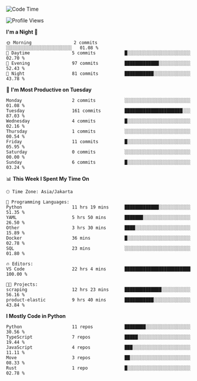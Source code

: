 <!--START_SECTION:waka-->
![Code Time](http://img.shields.io/badge/Code%20Time-1%2C742%20hrs%2013%20mins-blue)

![Profile Views](http://img.shields.io/badge/Profile%20Views-0-blue)

**I'm a Night 🦉** 

```text
🌞 Morning                2 commits           ░░░░░░░░░░░░░░░░░░░░░░░░░   01.08 % 
🌆 Daytime                5 commits           █░░░░░░░░░░░░░░░░░░░░░░░░   02.70 % 
🌃 Evening                97 commits          █████████████░░░░░░░░░░░░   52.43 % 
🌙 Night                  81 commits          ███████████░░░░░░░░░░░░░░   43.78 % 
```
📅 **I'm Most Productive on Tuesday** 

```text
Monday                   2 commits           ░░░░░░░░░░░░░░░░░░░░░░░░░   01.08 % 
Tuesday                  161 commits         ██████████████████████░░░   87.03 % 
Wednesday                4 commits           █░░░░░░░░░░░░░░░░░░░░░░░░   02.16 % 
Thursday                 1 commits           ░░░░░░░░░░░░░░░░░░░░░░░░░   00.54 % 
Friday                   11 commits          █░░░░░░░░░░░░░░░░░░░░░░░░   05.95 % 
Saturday                 0 commits           ░░░░░░░░░░░░░░░░░░░░░░░░░   00.00 % 
Sunday                   6 commits           █░░░░░░░░░░░░░░░░░░░░░░░░   03.24 % 
```


📊 **This Week I Spent My Time On** 

```text
🕑︎ Time Zone: Asia/Jakarta

💬 Programming Languages: 
Python                   11 hrs 19 mins      █████████████░░░░░░░░░░░░   51.35 % 
YAML                     5 hrs 50 mins       ███████░░░░░░░░░░░░░░░░░░   26.50 % 
Other                    3 hrs 30 mins       ████░░░░░░░░░░░░░░░░░░░░░   15.89 % 
Docker                   36 mins             █░░░░░░░░░░░░░░░░░░░░░░░░   02.78 % 
SQL                      23 mins             ░░░░░░░░░░░░░░░░░░░░░░░░░   01.80 % 

🔥 Editors: 
VS Code                  22 hrs 4 mins       █████████████████████████   100.00 % 

🐱‍💻 Projects: 
scraping                 12 hrs 23 mins      ██████████████░░░░░░░░░░░   56.16 % 
product-elastic          9 hrs 40 mins       ███████████░░░░░░░░░░░░░░   43.84 % 
```

**I Mostly Code in Python** 

```text
Python                   11 repos            ████████░░░░░░░░░░░░░░░░░   30.56 % 
TypeScript               7 repos             █████░░░░░░░░░░░░░░░░░░░░   19.44 % 
JavaScript               4 repos             ███░░░░░░░░░░░░░░░░░░░░░░   11.11 % 
Move                     3 repos             ██░░░░░░░░░░░░░░░░░░░░░░░   08.33 % 
Rust                     1 repo              █░░░░░░░░░░░░░░░░░░░░░░░░   02.78 % 
```




<!--END_SECTION:waka-->
